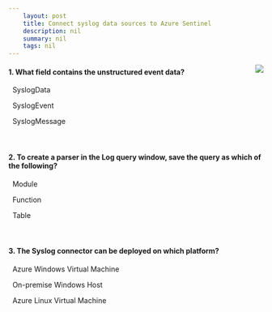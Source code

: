 ```yaml
---
    layout: post
    title: Connect syslog data sources to Azure Sentinel 
    description: nil
    summary: nil
    tags: nil
---
```



 <a target="_blank" href="https://docs.microsoft.com/en-us/learn/modules/connect-syslog-data-sources-to-azure-sentinel/6-knowledge-check/"><i class="fas fa-external-link-alt"></i> </a>
 <img align="right" src="https://docs.microsoft.com/en-us/learn/achievements/connect-syslog-data-sources-to-azure-sentinel.svg">
####  1. What field contains the unstructured event data?


<i class='far fa-square'></i> &nbsp;&nbsp;SyslogData

<i class='far fa-square'></i> &nbsp;&nbsp;SyslogEvent

<i class='fas fa-check-square' style='color: Dodgerblue;'></i> &nbsp;&nbsp;SyslogMessage
<br />
<br />
<br />

####  2. To create a parser in the Log query window, save the query as which of the following?


<i class='far fa-square'></i> &nbsp;&nbsp;Module

<i class='fas fa-check-square' style='color: Dodgerblue;'></i> &nbsp;&nbsp;Function

<i class='far fa-square'></i> &nbsp;&nbsp;Table
<br />
<br />
<br />

####  3. The Syslog connector can be deployed on which platform?


<i class='far fa-square'></i> &nbsp;&nbsp;Azure Windows Virtual Machine

<i class='far fa-square'></i> &nbsp;&nbsp;On-premise Windows Host

<i class='fas fa-check-square' style='color: Dodgerblue;'></i> &nbsp;&nbsp;Azure Linux Virtual Machine
<br />
<br />
<br />
